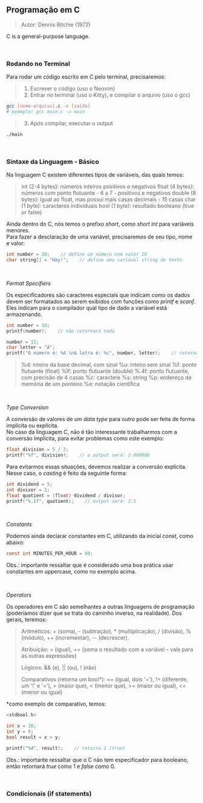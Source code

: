 ## Programação em C

> Autor: Dennis Ritchie (1972)

C is a general-purpose language.

<br>

### Rodando no Terminal

Para rodar um código escrito em C pelo terminal, precisaremos:

> 1. Escrever o código (uso o Neovim)
> 2. Entrar no terminal (uso o Kitty), e compilar o arquivo (uso o gcc)
```bash
gcc [nome-arquivo].c -o [saída]
# exemplo: gcc main.c -o main
```
> 3. Após compilar, executar o output
```bash
./main
```

<br>

### Sintaxe da Linguagem - Básico

Na linguagem C existem diferentes tipos de variáveis, das quais temos:

> int (2-4 bytes): números inteiros positivos e negativos
> float (4 bytes): números com ponto flutuante - 6 a 7 - positivos e negativos
> double (8 bytes): igual ao float, mas possui mais casas decimais - 15 casas
> char (1 byte): caracteres individuais
> bool (1 byte): resultado booleano (true or false)

Ainda dentro do C, nós temos o prefixo <i>short</i>, como <i>short int</i> para variáveis menores.\
Para fazer a desclaração de uma variável, precisaremos de seu tipo, nome e valor:

```c
int number = 10;    // define um número com valor 10
char string[] = "Hay!";    // define uma variável string de texto
```

<br>

*Format Specifiers*

Os especificadores são caracteres especiais que indicam como os dados devem ser formatados ao serem exibidos com funções como <i>printf</i> e <i>scanf</i>. Eles indicam para o compilador qual tipo de dado a variável está armazenando.

```c
int number = 10;
printf(number);    // não retornará nada

number = 15;
char letter = "A";
printf("O número é: %d \nA letra é: %c", number, letter);    // retorna o número e letra
```

> %d: inteiro da base decimal, com sinal
> %u: inteiro sem sinal
> %f: ponto flutuante (float)
> %lf: ponto flutuante (double)
> %.4f: ponto flutuante, com precisão de 4 casas
> %c: caractere
> %s: string
> %p: endereço de memória de um ponteiro
> %e: notação científica

<br>

*Type Conversion*

A conversão de valores de um <i>data type</i> para outro pode ser feita de forma implícita ou explícita.\
No caso da linguagem C, não é tão interessante trabalharmos com a conversão implícita, para evitar problemas como este exemplo:

```c
float division = 5 / 2;
printf("%f", division);    // o output será: 2.000000
```

Para evitarmos essas situações, devemos realizar a conversão explícita. Nesse caso, o <i>casting</i> é feito da seguinte forma:

```c
int dividend = 5;
int divisor = 2;
float quotient = (float) dividend / divisor;
printf("%.1f", quotient);    // output será: 2.5
```

<br>

*Constants*

Podemos ainda declarar constantes em C, utilizando da inicial <i>const</i>, como abaixo:
```c
const int MINUTES_PER_HOUR = 60;
```

Obs.: importante ressaltar que é considerado uma boa prática usar constantes em uppercase, como no exemplo acima.

<br>

*Operators*

Os operadores em C são semelhantes a outras linguagens de programação (poderíamos dizer que se trata do caminho inverso, na realidade). Dos gerais, teremos:

> Aritméticos: + (soma), - (subtração), * (multiplicação), / (divisão), % (módulo), ++ (incrementar), -- (decrescer).
>
> Atribuição: = (igual), += (soma o resultado com a variável - vale para as outras expressões)
>
> Lógicos: && (e), || (ou), ! (não)
>
> Comparativos (retorna um bool*): == (igual, dois '='), != (diferente, um '!' e '='), > (maior que), < (menor que), >= (maior ou igual), <= (menor ou igual)


*como exemplo de comparativo, temos:
```c
<stdbool.h>

int x = 10;
int y = 9;
bool result = x > y;

printf("%d", result);    // retorna 1 (true)
```

Obs.: importante ressaltar que o C não tem especificador para booleano, então retornará <i>true</i> como 1 e <i>false</i> como 0.

<br>

### Condicionais (if statements)

<!-- See https://www.w3schools.com/c/c_conditions.php -->

